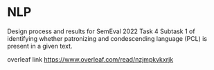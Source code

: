 # NLP
Design process and results for SemEval 2022 Task 4 Subtask 1 of identifying whether patronizing and condescending language (PCL) is present in a given text.

overleaf link
https://www.overleaf.com/read/nzjmpkvkxrjk
